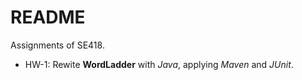 # README

Assignments of SE418.

- HW-1:  Rewite **WordLadder** with *Java*, applying *Maven* and *JUnit*.